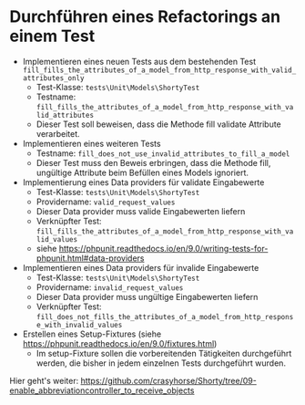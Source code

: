 # Durchführen eines Refactorings an einem Test

* Implementieren eines neuen Tests aus dem bestehenden Test `fill_fills_the_attributes_of_a_model_from_http_response_with_valid_attributes_only`
  * Test-Klasse: `tests\Unit\Models\ShortyTest`
  * Testname: `fill_fills_the_attributes_of_a_model_from_http_response_with_valid_attributes`
  * Dieser Test soll beweisen, dass die Methode fill validate Attribute verarbeitet.
* Implementieren eines weiteren Tests
  * Testname: `fill_does_not_use_invalid_attributes_to_fill_a_model`
  * Dieser Test muss den Beweis erbringen, dass die Methode fill, ungültige Attribute beim Befüllen eines Models ignoriert.
* Implementierung eines Data providers für validate Eingabewerte
  * Test-Klasse: `tests\Unit\Models\ShortyTest`
  * Providername: `valid_request_values`
  * Dieser Data provider muss valide Eingabewerten liefern
  * Verknüpfter Test: `fill_fills_the_attributes_of_a_model_from_http_response_with_valid_values`
  * siehe https://phpunit.readthedocs.io/en/9.0/writing-tests-for-phpunit.html#data-providers
* Implementieren eines Data providers für invalide Eingabewerte
  * Test-Klasse: `tests\Unit\Models\ShortyTest`
  * Providername: `invalid_request_values`
  * Dieser Data provider muss ungültige Eingabewerten liefern
  * Verknüpfter Test: `fill_does_not_fills_the_attributes_of_a_model_from_http_response_with_invalid_values`
* Erstellen eines Setup-Fixtures (siehe https://phpunit.readthedocs.io/en/9.0/fixtures.html)
  * Im setup-Fixture sollen die vorbereitenden Tätigkeiten durchgeführt werden, die bisher in jedem einzelnen Tests durchgeführt wurden.


Hier geht's weiter: https://github.com/crasyhorse/Shorty/tree/09-enable_abbreviationcontroller_to_receive_objects
